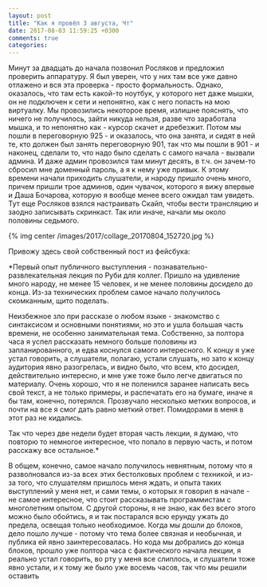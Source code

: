 ```yaml
---
layout: post
title: "Как я провёл 3 августа, Чт"
date: 2017-08-03 11:59:25 +0300
comments: true
categories: 
---
```


Минут за двадцать до начала позвонил Росляков и предложил проверить аппаратуру. Я был уверен, что у них там все уже давно отлажено и вся эта проверка - просто формальность. Однако, оказалось, что там есть какой-то ноутбук, у которого нет даже мышки, он не подключен к сети и непонятно, как с него попасть на мою виртуалку. Мы провозились некоторое время, излишне пояснять, что ничего не получилось, зайти никуда нельзя, разве что заработала мышка, и то непонятно как - курсор скачет и дребезжит. Потом мы пошли в переговорную 925 - и оказалось, что она занята, и сидят в ней те, кто должен был занять переговорную 901, так что мы пошли в 901 - и наконец, сделали то, что надо было сделать с самого начала - вызвали админа. И даже админ провозился там минут десять, в т.ч. он зачем-то сбросил мне доменный пароль, а я к нему уже привык. К этому времени начали приходить слушатели, и народу пришло очень много, причем пришли трое админов, один чувачок, которого я вижу впервые и Даша Бочарова, которую я вообще менее всего ожидал там увидеть. Тут еще Росляков взялся настраивать Скайп, чтобы вести трансляцию и заодно записывать скринкаст. Так или иначе, начали мы около половины седьмого.

{% img center /images/2017/collage_20170804_152720.jpg %}

Привожу здесь свой собственный пост из фейсбука:

*Первый опыт публичного выступления - познавательно-развлекательная лекция по Руби для коллег. Пришло на удивление много народу, не менее 15 человек, и не менее половины досидело до конца. Из-за технических проблем самое начало получилось скомканным, щито поделать. 

Неизбежное зло при рассказе о любом языке - знакомство с синтаксисом и основными понятиями, но это и ушла большая часть времени, не особенно занимательная тема. Собственно, за полтора часа я успел рассказать немного больше половины из запланированного, и едва коснулся самого интересного. К концу я уже устал говорить, а слушатели, полагаю, устали слушать, но зато к концу аудитория явно разогрелась, и видно было, что всем, кто досидел, действительно интересно, и мне уже тоже было легче двигаться по материалу. Очень хорошо, что я не поленился заранее написать весь свой текст, а не только примеры, и распечатать его на бумаге, иначе я бы там, конечно, потерялся. Прозвучало несколько метких вопросов, и почти на все я смог дать равно меткий ответ. Помидорами в меня в этот раз не кидались.

Так что через две недели будет вторая часть лекции, я думаю, что повторю то немногое интересное, что попало в первую часть, и потом расскажу все остальное.*

В общем, конечно, самое начало получилось невнятным, потому что я разволновался из-за всех этих бестолковых проблем с техникой, и из-за того, что слушателям пришлось меня ждать, и опыта таких выступлений у меня нет, и сами темы, о которых я говорил в начале - не самое интересное, что стоит рассказывать программистам с многолетним опытом. С другой стороны, я не знаю, как без всего этого можно было обойтись, я и так постарался всю ерунду ужать до предела, освещая только необходимое. Когда мы дошли до блоков, дело пошло лучше - потому что тема более связная и необычная, и публика ей явно заинтересовалась. Но кода мы добрались до конца блоков, прошло уже полтора часа с фактического начала лекции, я реально устал говорить, во рту у меня все слиплось, и слушатели тоже явно устали, и к тому же было уже восемь часов, так что мы решили оставить 